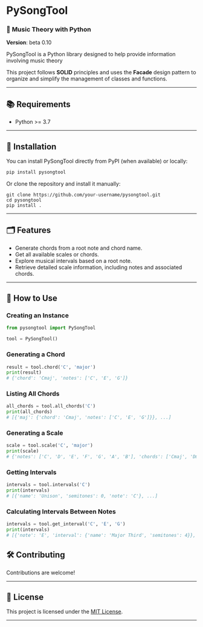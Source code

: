 # PySongTool

### 🎵 **Music Theory with Python**
**Version**: beta 0.10

PySongTool is a Python library designed to help provide information involving music theory

This project follows **SOLID** principles and uses the **Facade** design pattern to organize and simplify the management of classes and functions.

---

## 📚 **Requirements**

- Python >= 3.7

---

## 🔧 **Installation**

You can install PySongTool directly from PyPI (when available) or locally:

```bash
pip install pysongtool
```

Or clone the repository and install it manually:

```
git clone https://github.com/your-username/pysongtool.git
cd pysongtool
pip install .
```

---

## 🗂 **Features**

- Generate chords from a root note and chord name.
- Get all available scales or chords.
- Explore musical intervals based on a root note.
- Retrieve detailed scale information, including notes and associated chords.

---

## 🚀 **How to Use**

### Creating an Instance
```python
from pysongtool import PySongTool

tool = PySongTool()
```
### Generating a Chord
```python
result = tool.chord('C', 'major')
print(result)
# {'chord': 'Cmaj', 'notes': ['C', 'E', 'G']}
```

### Listing All Chords
```python
all_chords = tool.all_chords('C')
print(all_chords)
# [{'maj': {'chord': 'Cmaj', 'notes': ['C', 'E', 'G']}}, ...]
```

### Generating a Scale
```python
scale = tool.scale('C', 'major')
print(scale)
# {'notes': ['C', 'D', 'E', 'F', 'G', 'A', 'B'], 'chords': ['Cmaj', 'Dmin', ...]}
```

### Getting Intervals
```python
intervals = tool.intervals('C')
print(intervals)
# [{'name': 'Unison', 'semitones': 0, 'note': 'C'}, ...]
```

### Calculating Intervals Between Notes
```python
intervals = tool.get_interval('C', 'E', 'G')
print(intervals)
# [{'note': 'E', 'interval': {'name': 'Major Third', 'semitones': 4}}, ...]
```

## 🛠 **Contributing**

Contributions are welcome!

---

## 📝 **License**
This project is licensed under the [MIT License](LICENSE).  

---